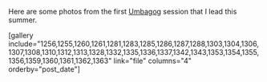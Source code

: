 <html><body><p>Here are some photos from the first <a title="Chewonki - Umbagog Whitewater Trip" href="http://www.chewonki.org/trips/trip_umbagog_whitewater.asp">Umbagog</a> session that I lead this summer.



[gallery include="1256,1255,1260,1261,1281,1283,1285,1286,1287,1288,1303,1304,1306,1307,1308,1310,1312,1313,1328,1332,1335,1336,1337,1342,1343,1353,1354,1355,1356,1359,1360,1361,1362,1363" link="file" columns="4" orderby="post_date"]</p></body></html>